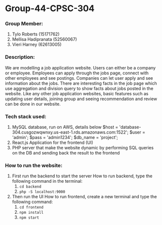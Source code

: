 # Group-44-CPSC-304
### Group Member:
1. Tylo Roberts (15171762)
2. Mellisa Hadipranata (52560067)
3. Vieri Harney (62613005)

### Description: 
We are modelling a job application website. Users can either be a company or employee. Employees can apply through the jobs page, connect with other employees and see postings. Companies can let user apply and see information about the jobs. There are interesting facts in the job page which use aggregation and division query to show facts about jobs posted in the website. Like any other job application websites, basic features such as updating user details, joining group and seeing recommendation and review can be done in our website.

### Tech stack used:
1. MySQL database, run on AWS, details below
    $host = 'database-304.cusgozwqwnxy.us-east-1.rds.amazonaws.com:1522';
    $user = 'admin';
    $pass = 'admin1234';
    $db_name = 'project';
2. React.js Application for the frontend  (UI)
3. PHP server that make the website dynamic by performing SQL queries on the DB and sending back the result to the frontend

### How to run the website: 
1. First run the backend to start the server
    How to run backend, type the following command in the terminal:
    1. `cd backend`
    2. `php -S localhost:9000`
2. Then run the UI
    How to run frontend, create a new terminal and type the following command:
    1. `cd frontend`
    2. `npm install`
    3. `npm start`